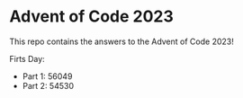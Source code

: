 # Advent of Code 2023

This repo contains the answers to the Advent of Code 2023!

Firts Day:
- Part 1: 56049
- Part 2: 54530